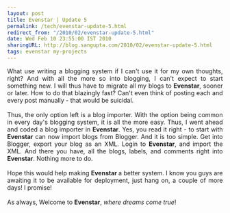 ```yaml
---
layout: post
title: Evenstar | Update 5
permalink: /tech/evenstar-update-5.html
redirect_from: "/2010/02/evenstar-update-5.html"
date: Wed Feb 10 23:55:00 IST 2010
sharingURL: http://blog.sangupta.com/2010/02/evenstar-update-5.html
tags: evenstar my-projects
---
```

<div align="justify">
    What use writing a blogging system if I can't use it for my own thoughts, right? And with all the more so into blogging, I can't expect to start something new. I will thus have to migrate all my blogs to 
    <b>Evenstar</b>, sooner or later. How to do that blazingly fast? Can't even think of posting each and every post manually - that would be suicidal.
    <br>
    <br>Thus, the only option left is a blog importer. With the option being common in every day's blogging system, it is all the more easy. Thus, I went ahead and coded a blog importer in 
    <b>Evenstar</b>. Yes, you read it right - to start with 
    <b>Evenstar</b> can now import blogs from Blogger. And it is too simple. Get into Blogger, export your blog as an XML. Login to 
    <b>Evenstar</b>, and import the XML. And there you have, all the blogs, labels, and comments right into 
    <b>Evenstar</b>. Nothing more to do.
    <br>
    <br>Hope this would help making 
    <b>Evenstar </b>a better system. I know you guys are awaiting it to be available for deployment, just hang on, a couple of more days! I promise!
    <br>
    <br>As always, Welcome to 
    <b>Evenstar</b>, 
    <i>where dreams come true</i>!
</div>
